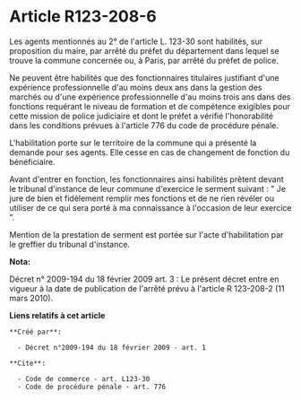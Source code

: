 # Article R123-208-6

Les agents mentionnés au 2° de l'article L. 123-30 sont habilités, sur proposition du maire, par arrêté du préfet du
département dans lequel se trouve la commune concernée ou, à Paris, par arrêté du préfet de police. 

Ne peuvent être habilités que des fonctionnaires titulaires justifiant d'une expérience professionnelle d'au moins deux ans
dans la gestion des marchés ou d'une expérience professionnelle d'au moins trois ans dans des fonctions requérant le niveau
de formation et de compétence exigibles pour cette mission de police judiciaire et dont le préfet a vérifié l'honorabilité
dans les conditions prévues à l'article 776 du code de procédure pénale.

L'habilitation porte sur le territoire de la commune qui a présenté la demande pour ses agents. Elle cesse en cas de
changement de fonction du bénéficiaire. 

Avant d'entrer en fonction, les fonctionnaires ainsi habilités prêtent devant le tribunal d'instance de leur commune
d'exercice le serment suivant : " Je jure de bien et fidèlement remplir mes fonctions et de ne rien révéler ou utiliser de ce
qui sera porté à ma connaissance à l'occasion de leur exercice ”. 

Mention de la prestation de serment est portée sur l'acte d'habilitation par le greffier du tribunal d'instance.

**Nota:**

Décret n° 2009-194 du 18 février 2009 art. 3 : Le présent décret entre en vigueur à la date de publication de l'arrêté prévu
à l'article       R 123-208-2 (11 mars 2010).

**Liens relatifs à cet article**

	**Créé par**:

	  - Décret n°2009-194 du 18 février 2009 - art. 1

	**Cite**:

	  - Code de commerce - art. L123-30
	  - Code de procédure pénale - art. 776
